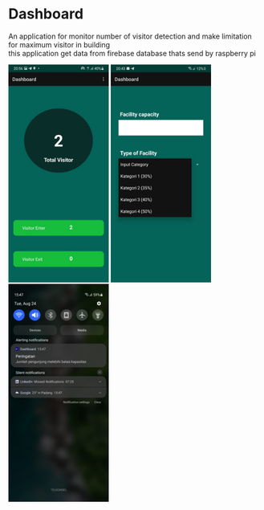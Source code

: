 # Dashboard
An application for monitor number of visitor detection and make limitation for maximum visitor in building  
this application get data from firebase database thats send by raspberry pi 

<img src="dashboard-main.jpeg" width="200">  
<img src="dashboard-set.jpeg" width="200">  
<img src="dashboard-notification.jpeg" width="200">
